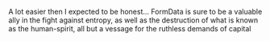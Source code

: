 A lot easier then I expected to be honest... 
FormData is sure to be a valuable ally in the fight against entropy,
as well as the destruction of what is known as the human-spirit,
all but a vessage for the ruthless demands of capital
